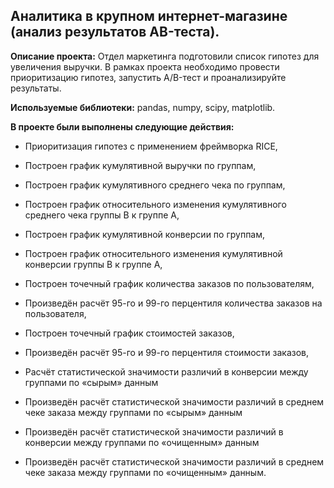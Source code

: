 ## Аналитика в крупном интернет-магазине (анализ результатов AB-теста).

**Описание проекта:** Отдел маркетинга подготовили список гипотез для увеличения выручки. В рамках проекта необходимо провести приоритизацию гипотез, запустить A/B-тест и проанализируйте результаты.

**Используемые библиотеки:** pandas, numpy, scipy, matplotlib.

**В проекте были выполнены следующие действия:**

* Приоритизация гипотез с применением фреймворка RICE, 

* Построен график кумулятивной выручки по группам, 

* Построен график кумулятивного среднего чека по группам,

* Построен график относительного изменения кумулятивного среднего чека группы B к группе A,

* Построен график кумулятивной конверсии по группам,

* Построен график относительного изменения кумулятивной конверсии группы B к группе A,

* Построен точечный график количества заказов по пользователям,

* Произведён расчёт 95-го и 99-го перцентиля количества заказов на пользователя,

* Построен точечный график стоимостей заказов,

* Произведён расчёт 95-го и 99-го перцентиля стоимости заказов,

* Расчёт статистической значимости различий в конверсии между группами по «сырым» данным

* Произведён расчёт статистической значимости различий в среднем чеке заказа между группами по «сырым» данным

* Произведён расчёт статистической значимости различий в конверсии между группами по «очищенным» данным

* Произведён расчёт статистической значимости различий в среднем чеке заказа между группами по «очищенным» данным.
